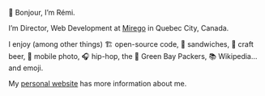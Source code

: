 👋 Bonjour, I’m Rémi.

I’m Director, Web Development at [Mirego](https://www.mirego.com/en) in Quebec City, Canada.

I enjoy (among other things) 🏗 open-source code, 🥪 sandwiches, 🍺 craft beer, 📸 mobile photo, 🎧 hip-hop, the 🧀 Green Bay Packers, 📚 Wikipedia… and emoji.

My [personal website](https://exomel.com/en) has more information about me.
